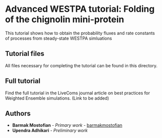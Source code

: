 # Advanced WESTPA tutorial: Folding of the chignolin mini-protein
This tutorial shows how to obtain the probability fluxes and rate constants of processes from steady-state WESTPA simluations

## Tutorial files
All files necessary for completing the tutorial can be found in this directory.

## Full tutorial 
Find the full tutorial in the LiveComs journal article on best practices for Weighted Ensemble simulations. (Link to be added)

## Authors
* **Barmak Mostofian** - *Primary work* - [barmakmostofian](https://github.com/barmakmostofian)
* **Upendra Adhikari** - *Preliminary work* 
